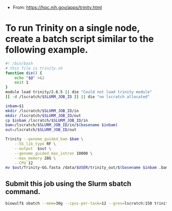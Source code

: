 * From: https://hpc.nih.gov/apps/trinity.html
# To run Trinity on a single node, create a batch script similar to the following example.
```sh
#! /bin/bash
# this file is trinity.sh
function die() {
    echo "$@" >&2
    exit 1
}
module load trinity/2.6.5 || die "Could not load trinity module"
[[ -d /lscratch/$SLURM_JOB_ID ]] || die "no lscratch allocated"

inbam=$1
mkdir /lscratch/$SLURM_JOB_ID/in
mkdir /lscratch/$SLURM_JOB_ID/out
cp $inbam /lscratch/$SLURM_JOB_ID/in
bam=/lscratch/$SLURM_JOB_ID/in/$(basename $inbam)
out=/lscratch/$SLURM_JOB_ID/out

Trinity --genome_guided_bam $bam \
    --SS_lib_type RF \
    --output  $out \
    --genome_guided_max_intron 10000 \
    --max_memory 28G \
    --CPU 12
mv $out/Trinity-GG.fasta /data/$USER/trinity_out/$(basename $inbam .bam)-Trinity-GG.fasta

```

## Submit this job using the Slurm sbatch command.
```sh
biowulf$ sbatch --mem=30g --cpus-per-task=12 --gres=lscratch:150 trinity.sh /data/$USER/trinity_in/sample.bam
```


